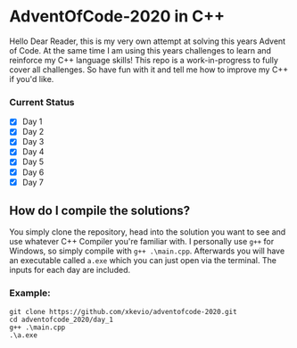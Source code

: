 # AdventOfCode-2020 in C++


Hello Dear Reader, this is my very own attempt at solving this years Advent of Code. At the same time I am using this years challenges to learn and reinforce my C++ language skills! 
This repo is a work-in-progress to fully cover all challenges. So have fun with it and tell me how to improve my C++ if you'd like.


### Current Status

- [x] Day 1
- [x] Day 2
- [x] Day 3
- [x] Day 4
- [x] Day 5
- [x] Day 6
- [x] Day 7

## How do I compile the solutions?

You simply clone the repository, head into the solution you want to see and use whatever C++ Compiler you're familiar with. I personally use `g++` for Windows, so simply compile with `g++ .\main.cpp`.
Afterwards you will have an executable called `a.exe` which you can just open via the terminal. The inputs for each day are included.


### Example:
```
git clone https://github.com/xkevio/adventofcode-2020.git
cd adventofcode_2020/day_1
g++ .\main.cpp
.\a.exe
```

